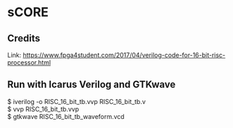 # sCORE

## Credits
Link: https://www.fpga4student.com/2017/04/verilog-code-for-16-bit-risc-processor.html

## Run with Icarus Verilog and GTKwave
  $ iverilog -o RISC_16_bit_tb.vvp RISC_16_bit_tb.v  
  $ vvp RISC_16_bit_tb.vvp  
  $ gtkwave RISC_16_bit_tb_waveform.vcd  
